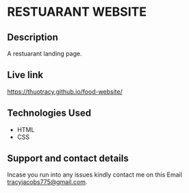 # RESTUARANT WEBSITE

## Description
A restuarant landing page.

## Live link
https://thuotracy.github.io/food-website/

## Technologies Used
* HTML
* CSS

## Support and contact details
Incase you run into any issues kindly contact me on this Email tracyjacobs775@gmail.com.

